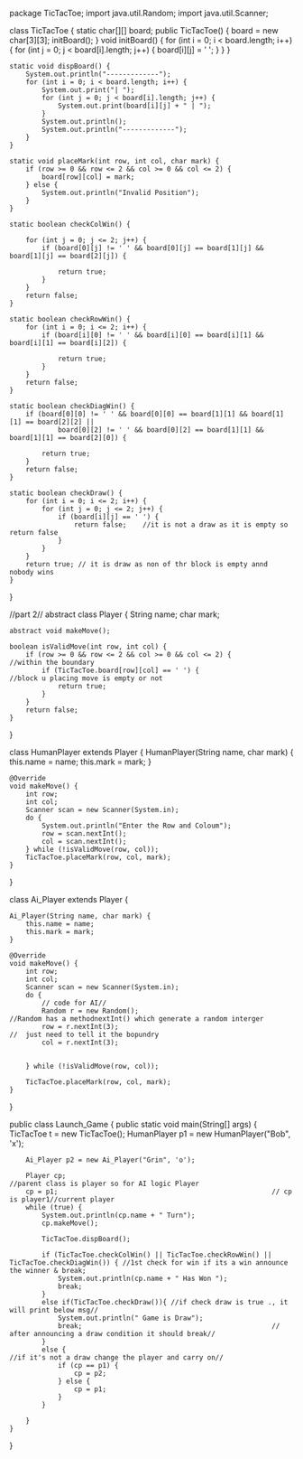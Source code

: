 package TicTacToe;
import java.util.Random;
import java.util.Scanner;

class TicTacToe {
    static char[][] board;
    public TicTacToe() {
        board = new char[3][3];
        initBoard();
    }
    void initBoard() {
        for (int i = 0; i < board.length; i++) {
            for (int j = 0; j < board[i].length; j++) {
                board[i][j] = ' ';
            }
        }
    }

    static void dispBoard() {
        System.out.println("-------------");
        for (int i = 0; i < board.length; i++) {
            System.out.print("| ");
            for (int j = 0; j < board[i].length; j++) {
                System.out.print(board[i][j] + " | ");
            }
            System.out.println();
            System.out.println("-------------");
        }
    }

    static void placeMark(int row, int col, char mark) {
        if (row >= 0 && row <= 2 && col >= 0 && col <= 2) {
            board[row][col] = mark;
        } else {
            System.out.println("Invalid Position");
        }
    }

    static boolean checkColWin() {

        for (int j = 0; j <= 2; j++) {
            if (board[0][j] != ' ' && board[0][j] == board[1][j] && board[1][j] == board[2][j]) {

                return true;
            }
        }
        return false;
    }

    static boolean checkRowWin() {
        for (int i = 0; i <= 2; i++) {
            if (board[i][0] != ' ' && board[i][0] == board[i][1] && board[i][1] == board[i][2]) {

                return true;
            }
        }
        return false;
    }

    static boolean checkDiagWin() {
        if (board[0][0] != ' ' && board[0][0] == board[1][1] && board[1][1] == board[2][2] ||
                board[0][2] != ' ' && board[0][2] == board[1][1] && board[1][1] == board[2][0]) {

            return true;
        }
        return false;
    }

    static boolean checkDraw() {
        for (int i = 0; i <= 2; i++) {
            for (int j = 0; j <= 2; j++) {
                if (board[i][j] == ' ') {
                    return false;    //it is not a draw as it is empty so return false
                }
            }
        }
        return true; // it is draw as non of thr block is empty annd nobody wins
    }
}

//part 2//
abstract class Player {
    String name;
    char mark;

    abstract void makeMove();

    boolean isValidMove(int row, int col) {
        if (row >= 0 && row <= 2 && col >= 0 && col <= 2) {                           //within the boundary
            if (TicTacToe.board[row][col] == ' ') {                                  //block u placing move is empty or not
                return true;
            }
        }
        return false;
    }
}


class HumanPlayer extends Player {
    HumanPlayer(String name, char mark) {
        this.name = name;
        this.mark = mark;
    }

    @Override
    void makeMove() {
        int row;
        int col;
        Scanner scan = new Scanner(System.in);
        do {
            System.out.println("Enter the Row and Coloum");
            row = scan.nextInt();
            col = scan.nextInt();
        } while (!isValidMove(row, col));
        TicTacToe.placeMark(row, col, mark);
    }
}

class Ai_Player extends Player {


    Ai_Player(String name, char mark) {
        this.name = name;
        this.mark = mark;
    }

    @Override
    void makeMove() {
        int row;
        int col;
        Scanner scan = new Scanner(System.in);
        do {
            // code for AI//
            Random r = new Random();                                                   //Random has a methodnextInt() which generate a random interger
            row = r.nextInt(3);                                                                         //  just need to tell it the bopundry
            col = r.nextInt(3);


        } while (!isValidMove(row, col));

        TicTacToe.placeMark(row, col, mark);
    }
}


public class Launch_Game {
    public static void main(String[] args) {
        TicTacToe t = new TicTacToe();
        HumanPlayer p1 = new HumanPlayer("Bob", 'x');

        Ai_Player p2 = new Ai_Player("Grin", 'o');

        Player cp;                                                   //parent class is player so for AI logic Player
        cp = p1;                                                     // cp is player1//current player
        while (true) {
            System.out.println(cp.name + " Turn");
            cp.makeMove();

            TicTacToe.dispBoard();

            if (TicTacToe.checkColWin() || TicTacToe.checkRowWin() || TicTacToe.checkDiagWin()) { //1st check for win if its a win announce the winner & break;
                System.out.println(cp.name + " Has Won ");
                break;
            }
            else if(TicTacToe.checkDraw()){ //if check draw is true ., it will print below msg//
                System.out.println(" Game is Draw");
                break;                                               // after announcing a draw condition it should break//
            }
            else {                                                     //if it's not a draw change the player and carry on//
                if (cp == p1) {
                    cp = p2;
                } else {
                    cp = p1;
                }
            }

        }
    }
}


